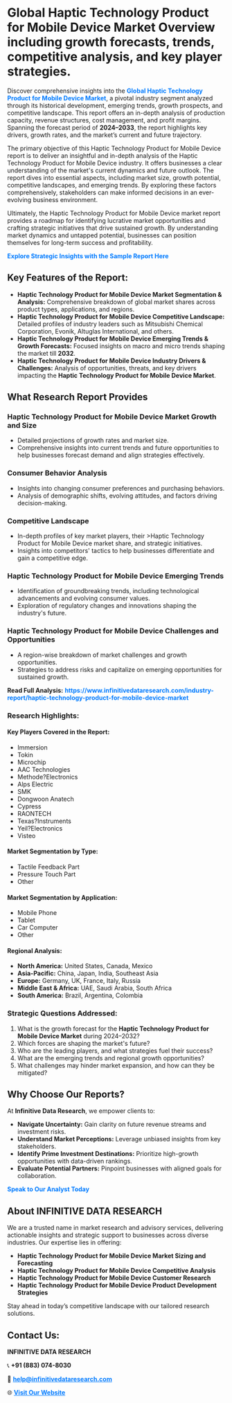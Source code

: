 <h1>Global Haptic Technology Product for Mobile Device Market Overview including growth forecasts, trends, competitive analysis, and key player strategies.</h1>
<p>
Discover comprehensive insights into the 
<a href="https://www.infinitivedataresearch.com/industry-report/haptic-technology-product-for-mobile-device-market" rel="dofollow" style="color: #007BFF; text-decoration: none;"><strong>Global Haptic Technology Product for Mobile Device Market</strong></a>, a pivotal industry segment analyzed through its historical development, emerging trends, growth prospects, and competitive landscape. This report offers an in-depth analysis of production capacity, revenue structures, cost management, and profit margins. Spanning the forecast period of <strong>2024–2033</strong>, the report highlights key drivers, growth rates, and the market’s current and future trajectory.
</p>
<p>
The primary objective of this Haptic Technology Product for Mobile Device report is to deliver an insightful and in-depth analysis of the Haptic Technology Product for Mobile Device industry. It offers businesses a clear understanding of the market's current dynamics and future outlook. The report dives into essential aspects, including market size, growth potential, competitive landscapes, and emerging trends. By exploring these factors comprehensively, stakeholders can make informed decisions in an ever-evolving business environment.
</p>
<p>
Ultimately, the Haptic Technology Product for Mobile Device market report provides a roadmap for identifying lucrative market opportunities and crafting strategic initiatives that drive sustained growth. By understanding market dynamics and untapped potential, businesses can position themselves for long-term success and profitability.
</p>
<p>
<a href="https://www.infinitivedataresearch.com/request-sample/reportId=106631" style="color: #007BFF; text-decoration: none;"><strong>Explore Strategic Insights with the Sample Report Here</strong></a>
</p>

<h2>Key Features of the Report:</h2>
<ul>
<li><strong>Haptic Technology Product for Mobile Device Market Segmentation & Analysis:</strong> Comprehensive breakdown of global market shares across product types, applications, and regions.</li>
<li><strong>Haptic Technology Product for Mobile Device Competitive Landscape:</strong> Detailed profiles of industry leaders such as Mitsubishi Chemical Corporation, Evonik, Altuglas International, and others.</li>
<li><strong>Haptic Technology Product for Mobile Device Emerging Trends & Growth Forecasts:</strong> Focused insights on macro and micro trends shaping the market till <strong>2032</strong>.</li>
<li><strong>Haptic Technology Product for Mobile Device Industry Drivers & Challenges:</strong> Analysis of opportunities, threats, and key drivers impacting the <strong>Haptic Technology Product for Mobile Device Market</strong>.</li>
</ul>

<h2>What Research Report Provides</h2>
<h3>Haptic Technology Product for Mobile Device Market Growth and Size</h3>
<ul>
<li>Detailed projections of growth rates and market size.</li>
<li>Comprehensive insights into current trends and future opportunities to help businesses forecast demand and align strategies effectively.</li>
</ul>

<h3>Consumer Behavior Analysis</h3>
<ul>
<li>Insights into changing consumer preferences and purchasing behaviors.</li>
<li>Analysis of demographic shifts, evolving attitudes, and factors driving decision-making.</li>
</ul>

<h3>Competitive Landscape</h3>
<ul>
<li>In-depth profiles of key market players, their >Haptic Technology Product for Mobile Device market share, and strategic initiatives.</li>
<li>Insights into competitors' tactics to help businesses differentiate and gain a competitive edge.</li>
</ul>

<h3>Haptic Technology Product for Mobile Device Emerging Trends</h3>
<ul>
<li>Identification of groundbreaking trends, including technological advancements and evolving consumer values.</li>
<li>Exploration of regulatory changes and innovations shaping the industry's future.</li>
</ul>

<h3>Haptic Technology Product for Mobile Device Challenges and Opportunities</h3>
<ul>
<li>A region-wise breakdown of market challenges and growth opportunities.</li>
<li>Strategies to address risks and capitalize on emerging opportunities for sustained growth.</li>
</ul>
<p><strong>Read Full Analysis:</strong> <a href="https://www.infinitivedataresearch.com/industry-report/haptic-technology-product-for-mobile-device-market" rel="dofollow" style="color: #007BFF; text-decoration: none;"><strong>https://www.infinitivedataresearch.com/industry-report/haptic-technology-product-for-mobile-device-market</strong></a></p>
<h3>Research Highlights:</h3>
<h4>Key Players Covered in the Report:</h4>
<ul><li>Immersion</li><li>Tokin</li><li>Microchip</li><li>AAC Technologies</li><li>Methode?Electronics</li><li>Alps Electric</li><li>SMK</li><li>Dongwoon Anatech</li><li>Cypress</li><li>RAONTECH</li><li>Texas?Instruments</li><li>Yeil?Electronics</li><li>Visteo</li></ul>
<h4>Market Segmentation by Type:</h4>
<ul><li>Tactile Feedback Part</li><li>Pressure Touch Part</li><li>Other</li></ul>
<h4>Market Segmentation by Application:</h4>
<ul><li>Mobile Phone</li><li>Tablet</li><li>Car Computer</li><li>Other</li></ul>

<h4>Regional Analysis:</h4>
<ul>
<li><strong>North America:</strong> United States, Canada, Mexico</li>
<li><strong>Asia-Pacific:</strong> China, Japan, India, Southeast Asia</li>
<li><strong>Europe:</strong> Germany, UK, France, Italy, Russia</li>
<li><strong>Middle East & Africa:</strong> UAE, Saudi Arabia, South Africa</li>
<li><strong>South America:</strong> Brazil, Argentina, Colombia</li>
</ul>

<h3>Strategic Questions Addressed:</h3>
<ol>
<li>What is the growth forecast for the <strong>Haptic Technology Product for Mobile Device Market</strong> during 2024–2032?</li>
<li>Which forces are shaping the market's future?</li>
<li>Who are the leading players, and what strategies fuel their success?</li>
<li>What are the emerging trends and regional growth opportunities?</li>
<li>What challenges may hinder market expansion, and how can they be mitigated?</li>
</ol>

<h2>Why Choose Our Reports?</h2>
<p>At <strong>Infinitive Data Research</strong>, we empower clients to:</p>
<ul>
<li><strong>Navigate Uncertainty:</strong> Gain clarity on future revenue streams and investment risks.</li>
<li><strong>Understand Market Perceptions:</strong> Leverage unbiased insights from key stakeholders.</li>
<li><strong>Identify Prime Investment Destinations:</strong> Prioritize high-growth opportunities with data-driven rankings.</li>
<li><strong>Evaluate Potential Partners:</strong> Pinpoint businesses with aligned goals for collaboration.</li>
</ul>
<p><a href="https://www.infinitivedataresearch.com/industry-report/haptic-technology-product-for-mobile-device-market" rel="dofollow" style="color: #007BFF; text-decoration: none;"><strong>Speak to Our Analyst Today</strong></a></p>

<h2>About INFINITIVE DATA RESEARCH</h2>
<p>We are a trusted name in market research and advisory services, delivering actionable insights and strategic support to businesses across diverse industries. Our expertise lies in offering:</p>
<ul>
<li><strong>Haptic Technology Product for Mobile Device Market Sizing and Forecasting</strong></li>
<li><strong>Haptic Technology Product for Mobile Device Competitive Analysis</strong></li>
<li><strong>Haptic Technology Product for Mobile Device Customer Research</strong></li>
<li><strong>Haptic Technology Product for Mobile Device Product Development Strategies</strong></li>
</ul>
<p>Stay ahead in today’s competitive landscape with our tailored research solutions.</p>

<h2>Contact Us:</h2>
<p><strong>INFINITIVE DATA RESEARCH</strong></p>
<p>📞 <strong>+91 (883) 074-8030</strong></p>
<p>📧 <strong><a href="mailto:help@infinitivedataresearch.com" style="color: #007BFF;">help@infinitivedataresearch.com</a></strong></p>
<p>🌐 <strong><a href="https://www.infinitivedataresearch.com" rel="dofollow" style="color: #007BFF;">Visit Our Website</a></strong></p>